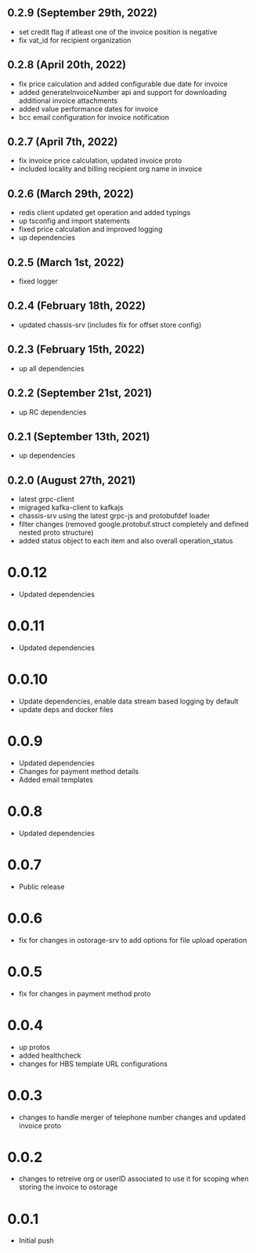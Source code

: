 ## 0.2.9 (September 29th, 2022)

- set credit flag if atleast one of the invoice position is negative
- fix vat_id for recipient organization

## 0.2.8 (April 20th, 2022)

- fix price calculation and added configurable due date for invoice
- added generateInvoiceNumber api and support for downloading additional invoice attachments
- added value performance dates for invoice
- bcc email configuration for invoice notification

## 0.2.7 (April 7th, 2022)

- fix invoice price calculation, updated invoice proto
- included locality and billing recipient org name in invoice

## 0.2.6 (March 29th, 2022)

- redis client updated get operation and added typings
- up tsconfig and import statements
- fixed price calculation and improved logging
- up dependencies

## 0.2.5 (March 1st, 2022)

- fixed logger

## 0.2.4 (February 18th, 2022)

- updated chassis-srv (includes fix for offset store config)

## 0.2.3 (February 15th, 2022)

- up all dependencies

## 0.2.2 (September 21st, 2021)

- up RC dependencies

## 0.2.1 (September 13th, 2021)

- up dependencies

## 0.2.0 (August 27th, 2021)

- latest grpc-client
- migraged kafka-client to kafkajs
- chassis-srv using the latest grpc-js and protobufdef loader
- filter changes (removed google.protobuf.struct completely and defined nested proto structure)
- added status object to each item and also overall operation_status

# 0.0.12

- Updated dependencies

# 0.0.11

- Updated dependencies

# 0.0.10

- Update dependencies, enable data stream based logging by default
- update deps and docker files

# 0.0.9

- Updated dependencies
- Changes for payment method details
- Added email templates

# 0.0.8

- Updated dependencies

# 0.0.7

- Public release

# 0.0.6

-  fix for changes in ostorage-srv to add options for file upload operation

# 0.0.5

- fix for changes in payment method proto

# 0.0.4

- up protos
- added healthcheck
- changes for HBS template URL configurations

# 0.0.3

- changes to handle merger of telephone number changes and updated invoice proto

# 0.0.2

- changes to retreive org or userID associated to use it for scoping when storing
  the invoice to ostorage

# 0.0.1

- Initial push
